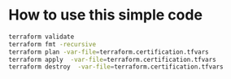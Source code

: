# How to use this simple code

```bash
terraform validate
terraform fmt -recursive
terraform plan -var-file=terraform.certification.tfvars
terraform apply  -var-file=terraform.certification.tfvars
terraform destroy  -var-file=terraform.certification.tfvars
```